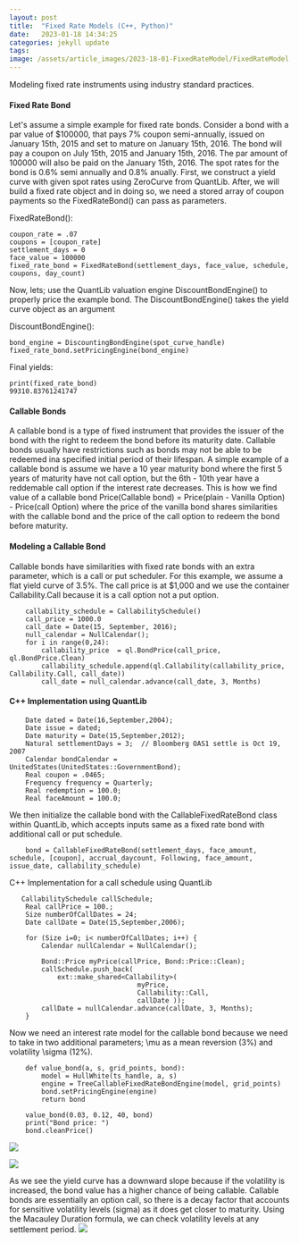 ```yaml
---
layout: post
title:  "Fixed Rate Models (C++, Python)"
date:   2023-01-18 14:34:25
categories: jekyll update
tags: 
image: /assets/article_images/2023-18-01-FixedRateModel/FixedRateModel.jpg
---
```

Modeling fixed rate instruments using industry standard practices.

#### Fixed Rate Bond
Let's assume a simple example for fixed rate bonds. Consider a bond with a par value of $100000, that pays 7% coupon semi-annually, issued on January 15th, 2015 and set to mature on January 15th, 2016. The bond will pay a coupon on July 15th, 2015 and January 15th, 2016. The par amount of 100000 will also be paid on the January 15th, 2016. The spot rates for the bond is 0.6% semi annually and 0.8% anually. 
First, we construct a yield curve with given spot rates using ZeroCurve from QuantLib. After, we will build a fixed rate object and in doing so, we need a stored array of coupon payments so the FixedRateBond() can pass as parameters. 

FixedRateBond():

    coupon_rate = .07
    coupons = [coupon_rate]
    settlement_days = 0
    face_value = 100000
    fixed_rate_bond = FixedRateBond(settlement_days, face_value, schedule, coupons, day_count)

Now, lets; use the QuantLib valuation engine DiscountBondEngine() to properly price the example bond. The DiscountBondEngine() takes the yield curve object as an argument

DiscountBondEngine():

    bond_engine = DiscountingBondEngine(spot_curve_handle)
    fixed_rate_bond.setPricingEngine(bond_engine)

Final yields:

    print(fixed_rate_bond)
    99310.83761241747
    

#### Callable Bonds
A callable bond is a type of fixed instrument that provides the issuer of the bond with the right to redeem the bond before its maturity date. Callable bonds usually have restrictions such as bonds may not be able to be redeemed ina specified initial period of their lifespan. A simple example of a callable bond is assume we have a 10 year maturity bond where the first 5 years of maturity have not call option, but the 6th - 10th year have a reddemable call option if the interest rate decreases. This is how we find value of a callable bond Price(Callable bond) = Price(plain - Vanilla Option) - Price(call Option) where the price of the vanilla bond shares similarities with the callable bond and the price of the call option to redeem the bond before maturity.

#### Modeling a Callable Bond
Callable bonds have similarities with fixed rate bonds with an extra parameter, which is a call or put scheduler. For this example, we assume a flat yield curve of 3.5%. The call price is at $1,000 and we use the container Callability.Call because it is a call option not a put option.

        callability_schedule = CallabilitySchedule()
        call_price = 1000.0
        call_date = Date(15, September, 2016); 
        null_calendar = NullCalendar();
        for i in range(0,24):
            callability_price  = ql.BondPrice(call_price, ql.BondPrice.Clean)
            callability_schedule.append(ql.Callability(callability_price, Callability.Call, call_date))
            call_date = null_calendar.advance(call_date, 3, Months)

#### C++ Implementation using QuantLib

        Date dated = Date(16,September,2004);
        Date issue = dated;
        Date maturity = Date(15,September,2012);
        Natural settlementDays = 3;  // Bloomberg OAS1 settle is Oct 19, 2007
        Calendar bondCalendar = UnitedStates(UnitedStates::GovernmentBond);
        Real coupon = .0465;
        Frequency frequency = Quarterly;
        Real redemption = 100.0;
        Real faceAmount = 100.0;

We then initialize the callable bond with the CallableFixedRateBond class within QuantLib, which accepts inputs same as a fixed rate bond with additional call or put schedule.


        bond = CallableFixedRateBond(settlement_days, face_amount, schedule, [coupon], accrual_daycount, Following, face_amount, issue_date, callability_schedule)



C++ Implementation for a call schedule using QuantLib


       CallabilitySchedule callSchedule;
        Real callPrice = 100.;
        Size numberOfCallDates = 24;
        Date callDate = Date(15,September,2006);

        for (Size i=0; i< numberOfCallDates; i++) {
            Calendar nullCalendar = NullCalendar();

            Bond::Price myPrice(callPrice, Bond::Price::Clean);
            callSchedule.push_back(
                ext::make_shared<Callability>(
                                    myPrice,
                                    Callability::Call,
                                    callDate ));
            callDate = nullCalendar.advance(callDate, 3, Months);
        }


Now we need an interest rate model for the callable bond because we need to take in two additional parameters; \mu as a mean reversion (3%) and volatility \sigma (12%). 

        
        def value_bond(a, s, grid_points, bond): 
            model = HullWhite(ts_handle, a, s)
            engine = TreeCallableFixedRateBondEngine(model, grid_points) 
            bond.setPricingEngine(engine)
            return bond
            
        value_bond(0.03, 0.12, 40, bond) 
        print("Bond price: ")
        bond.cleanPrice()

![](https://user-images.githubusercontent.com/75659218/213588206-11fb5739-b695-469e-8036-7f2c21f29c9e.png)

![](https://user-images.githubusercontent.com/75659218/213615844-72b3a17f-f75e-454b-af36-6551476d42d5.png)


As we see the yield curve has a downward slope because if the volatility is increased, the bond value has a higher chance of being callable. Callable bonds are essentially an option call, so there is a decay factor that accounts for sensitive volatility levels (sigma) as it does get closer to maturity. Using the Macauley Duration formula, we can check volatility levels at any settlement period.
![](https://user-images.githubusercontent.com/75659218/213620640-c87d00c3-d4a7-4b73-8d36-58b46cfabc33.png)


        
        
        
        
        
        
        
        
        
        
        
        
        
        
